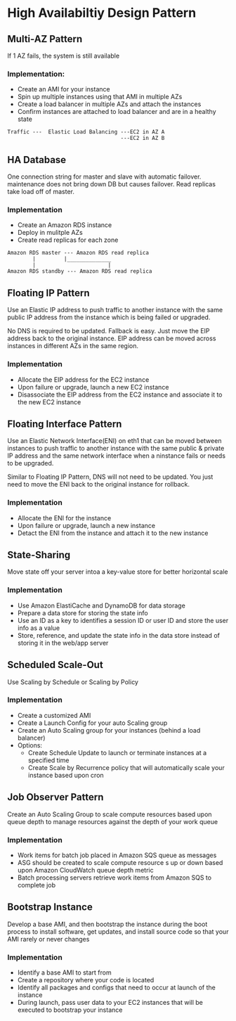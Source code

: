 # High Availabiltiy Design Pattern

## Multi-AZ Pattern

If 1 AZ fails, the system is still available 

### Implementation:

- Create an AMI for your instance
- Spin up multiple instances using that AMI in multiple AZs
- Create a load balancer in multiple AZs and attach the instances
- Confirm instances are attached to load balancer and are in a healthy state 

```
Traffic ---  Elastic Load Balancing ---EC2 in AZ A
                                    ---EC2 in AZ B
```

## HA Database 

One connection string for master and slave with automatic failover. maintenance does not bring down DB but causes failover. Read replicas take load off of master.

### Implementation

- Create an Amazon RDS instance
- Deploy in mulitple AZs
- Create read replicas for each zone

```
Amazon RDS master --- Amazon RDS read replica
        |         |______________
        |                       |
Amazon RDS standby --- Amazon RDS read replica
```

## Floating IP Pattern

Use an Elastic IP address to push traffic to another instance with the same public IP address from the instance which is being failed or upgraded. 

No DNS is required to be updated. Fallback is easy. Just move the EIP address back to the original instance. EIP address can be moved across instances in different AZs in the same region.

### Implementation

- Allocate the EIP address for the EC2 instance
- Upon failure or upgrade, launch a new EC2 instance 
- Disassociate the EIP address from the EC2 instance and associate it to the new EC2 instance

## Floating Interface Pattern

Use an Elastic Network Interface(ENI) on eth1 that can be moved between instances to push traffic to another instance with the same public & private IP address and the same network interface when a ninstance fails or needs to be upgraded.

Similar to Floating IP Pattern, DNS will not need to be updated. You just need to move the ENI back to the original instance for rollback. 

### Implementation

- Allocate the ENI for the instance
- Upon failure or upgrade, launch a new instance 
- Detact the ENI from the instance and attach it to the new instance

## State-Sharing 

Move state off your server intoa a key-value store for better horizontal scale 

### Implementation

- Use Amazon ElastiCache and DynamoDB for data storage
- Prepare a data store for storing the state info 
- Use an ID as a key to identifies a session ID or user ID and store the user info as a value
- Store, reference, and update the state info in the data store instead of storing it in the web/app server

## Scheduled Scale-Out

Use Scaling by Schedule or Scaling by Policy

### Implementation

- Create a customized AMI
- Create a Launch Config for your auto Scaling group
- Create an Auto Scaling group for your instances (behind a load balancer)
- Options:
    - Create Schedule Update to launch or terminate instances at a specified time 
    - Create Scale by Recurrence policy that will automatically scale your instance based upon cron

## Job Observer Pattern

Create an Auto Scaling Group to scale compute resources based upon queue depth to manage resources against the depth of your work queue

### Implementation

- Work items for batch job placed in Amazon SQS queue as messages
- ASG should be created to scale compute resource s up or down based upon Amazon CloudWatch queue depth metric
- Batch processing servers retrieve work items from Amazon SQS to complete job

## Bootstrap Instance

Develop a base AMI, and then bootstrap the instance during the boot process to install software, get updates, and install source code so that your AMI rarely or never changes

### Implementation

- Identify a base AMI to start from
- Create a repository where your code is located
- Identify all packages and configs that need to occur at launch of the instance 
- During launch, pass user data to your EC2 instances that will be executed to bootstrap your instance